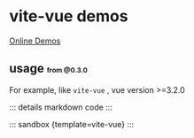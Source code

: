 # vite-vue demos

[Online Demos](https://sandpack-vue3.js-bridge.com/?path=/story/presets-template--vite-vue)

## usage <small style="font-size: 12px; color: var(--vp-c-green);">from @0.3.0</small>

For example, like `vite-vue` , vue version >=3.2.0

<script setup>
import viteVue from '../codes/vite-templates/vite-vue.ts';
</script>

::: details markdown code
<CodePanel :value="viteVue" />
:::

::: sandbox {template=vite-vue}
:::
